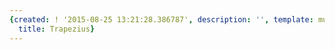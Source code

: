 ```yaml
---
{created: ! '2015-08-25 13:21:28.386787', description: '', template: muscle.html,
  title: Trapezius}
---
```

